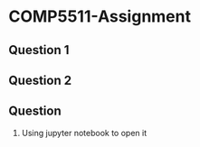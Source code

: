 # COMP5511-Assignment

## Question 1

## Question 2

## Question
1. Using jupyter notebook to open it